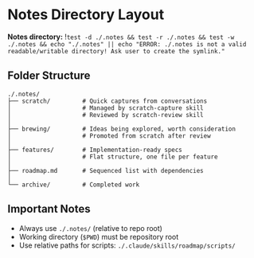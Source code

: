 # Notes Directory Layout

**Notes directory:** !`test -d ./.notes && test -r ./.notes && test -w ./.notes && echo "./.notes" || echo "ERROR: ./.notes is not a valid readable/writable directory! Ask user to create the symlink."`

## Folder Structure

```
./.notes/
├── scratch/         # Quick captures from conversations
│                    # Managed by scratch-capture skill
│                    # Reviewed by scratch-review skill
│
├── brewing/         # Ideas being explored, worth consideration
│                    # Promoted from scratch after review
│
├── features/        # Implementation-ready specs
│                    # Flat structure, one file per feature
│
├── roadmap.md       # Sequenced list with dependencies
│
└── archive/         # Completed work
```

## Important Notes

- Always use `./.notes/` (relative to repo root)
- Working directory (`$PWD`) must be repository root
- Use relative paths for scripts: `./.claude/skills/roadmap/scripts/`
